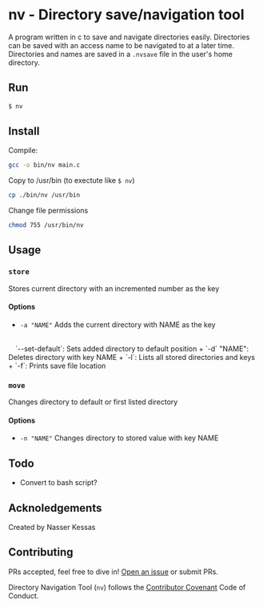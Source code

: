 # nv - Directory save/navigation tool

A program written in c to save and navigate directories easily. Directories can be saved with an access name to be navigated to at a later time. Directories and names are saved in a `.nvsave` file in the user's home directory.

## Run

```sh
$ nv
```

## Install

Compile:
```sh
gcc -o bin/nv main.c
```

Copy to /usr/bin (to exectute like `$ nv`)
```sh
cp ./bin/nv /usr/bin
```

Change file permissions
```sh
chmod 755 /usr/bin/nv
```

## Usage

### `store`

Stores current directory with an incremented number as the key

#### Options

 + `-a "NAME"` Adds the current directory with NAME as the key
 <br>
 &emsp;`--set-default`: Sets added directory to default position
 + `-d` "NAME": Deletes directory with key NAME
 + `-l`: Lists all stored directories and keys
 + `-f`: Prints save file location
<br>

### `move`

Changes directory to default or first listed directory

#### Options

 + `-n "NAME"`  Changes directory to stored value with key NAME

## Todo
- Convert to bash script?

## Acknoledgements
Created by Nasser Kessas

## Contributing
PRs accepted, feel free to dive in! [Open an issue](https://github.com/nasserkessas/directory-navigation-tool/issues/new) or submit PRs.

Directory Navigation Tool (`nv`) follows the [Contributor Covenant](http://contributor-covenant.org/version/1/3/0/) Code of Conduct.

